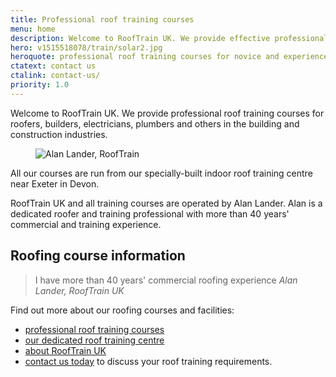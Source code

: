 ```yaml
---
title: Professional roof training courses
menu: home
description: Welcome to RoofTrain UK. We provide effective professional roof training courses for roofers, builders, electricians, plumbers and others in the construction industry.
hero: v1515518078/train/solar2.jpg
heroquote: professional roof training courses for novice and experienced roofers
ctatext: contact us
ctalink: contact-us/
priority: 1.0
---
```


Welcome to RoofTrain UK. We provide professional roof training courses for roofers, builders, electricians, plumbers and others in the building and construction industries.

<figure data-href="[imagecdn]v1516298724/train/alan-lander.jpg" class="progressive replace inline">
  <img src="[imagecdn]c_scale,w_50/v1516298724/train/alan-lander.jpg" alt="Alan Lander, RoofTrain" class="preview" />
</figure>

All our courses are run from our specially-built indoor roof training centre near Exeter in Devon.

RoofTrain UK and all training courses are operated by Alan Lander. Alan is a dedicated roofer and training professional with more than 40 years' commercial and training experience.


## Roofing course information

> I have more than 40 years' commercial roofing experience
<cite>Alan Lander, RoofTrain UK</cite>

Find out more about our roofing courses and facilities:

* [professional roof training courses]([root]roof-training-courses/)
* [our dedicated roof training centre]([root]about-us/roof-training-centre/)
* [about RoofTrain UK]([root]about-us/)
* [contact us today]([root]contact-us/) to discuss your roof training requirements.
